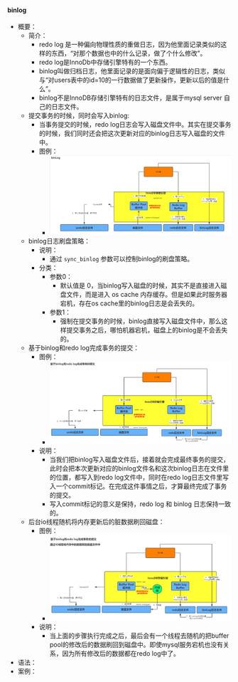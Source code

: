 #### binlog
- 概要：
    - 简介：
        - redo log 是一种偏向物理性质的重做日志，因为他里面记录类似的这样的东西，“对那个数据也中的什么记录，做了个什么修改”。
        - redo log是InnoDb中存储引擎特有的一个东西。
        - binlog叫做归档日志，他里面记录的是面向偏于逻辑性的日志，类似与“对users表中的id=10的一行数据做了更新操作，更新以后的值是什么”。
        - binlog不是InnoDB存储引擎特有的日志文件，是属于mysql server 自己的日志文件。
    - 提交事务的时候，同时会写入binlog:
        - 当事务提交的时候，redo log日志会写入磁盘文件中。其实在提交事务的时候，我们同时还会把这次更新对应的binlog日志写入磁盘的文件中。
        - 图例：
            - ![binlog](./img/20201211224328.png)
    - binlog日志刷盘策略：
        - 说明：
            - 通过 `sync_binlog` 参数可以控制binlog的刷盘策略。
        - 分类：
            - 参数0：
                - 默认值是 0，当binlog写入磁盘的时候，其实不是直接进入磁盘文件，而是进入 os cache 内存缓存。但是如果此时服务器宕机，存在os cache里的binlog日志是会丢失的。
            - 参数1：
                - 强制在提交事务的时候，binlog直接写入磁盘文件中，那么这样提交事务之后，哪怕机器宕机，磁盘上的binlog是不会丢失的。
    - 基于binlog和redo log完成事务的提交：
        - 图例：
            - ![基于binlog和redo log完成事务的提交](./img/20201211225943.png)
        - 说明：
            - 当我们把binlog写入磁盘文件后，接着就会完成最终事务的提交，此时会把本次更新对应的binlog文件名和这次binlog日志在文件里的位置，都写入到redo log文件中，同时在redo log日志文件里写入一个commit标记。在完成这件事情之后，才算最终完成了事务的提交。
            - 写入commit标记的意义是保持，redo log 和 binlog 日志保持一致的。
    - 后台io线程随机将内存更新后的脏数据刷回磁盘：
        - 图例：
            - ![通过io线程将数据刷到磁盘中](./img/20201211231437.png)
        - 说明：
            - 当上面的步骤执行完成之后，最后会有一个线程去随机的把buffer pool的修改后的数据刷回到磁盘中。即使mysql服务宕机也没有关系，因为所有修改后的数据都在redo log中了。
- 语法：
- 案例：
